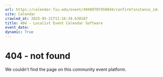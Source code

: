 ```yaml
---
url: https://calendar.fiu.edu/event/49489707459844/confirm?instance_id=49489707479311&return=https%3A%2F%2Fcalendar.fiu.edu%2Fcalendar%3Fevent_types%255B%255D%3D121720
site: Calendar
crawled_at: 2025-05-21T11:16:34.630187
title: 404 - Localist Event Calendar Software
event_date: 
dynamic: True
---
```


# 404 - not found
We couldn't find the page on this community event platform.
